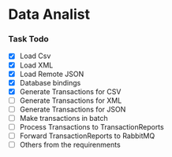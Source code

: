 # Data Analist 

### Task Todo

- [x] Load Csv
- [x] Load XML
- [x] Load Remote JSON
- [x] Database bindings
- [x] Generate Transactions for CSV
- [ ] Generate Transactions for XML
- [ ] Generate Transactions for JSON
- [ ] Make transactions in batch
- [ ] Process Transactions to TransactionReports
- [ ] Forward TransactionReports to RabbitMQ
- [ ] Others from the requirenments